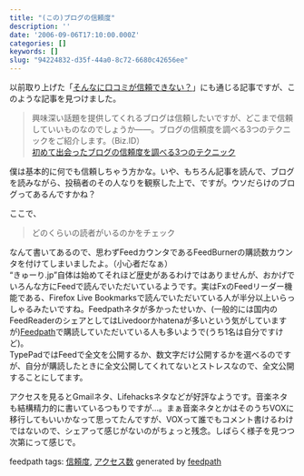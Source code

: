 ```yaml
---
title: "(この)ブログの信頼度"
description: ''
date: '2006-09-06T17:10:00.000Z'
categories: []
keywords: []
slug: "94224832-d35f-44a0-8c72-6680c42656ee"
---
```

以前取り上げた「[そんなに口コミが信頼できない？](http://blog.qli.jp/2006/09/post_477f.html)」にも通じる記事ですが、このような記事を見つけました。

> 興味深い話題を提供してくれるブログは信頼したいですが、どこまで信頼していいものなのでしょうか――。ブログの信頼度を調べる3つのテクニックをご紹介します。（Biz.ID）  
> [初めて出会ったブログの信頼度を調べる3つのテクニック](http://www.itmedia.co.jp/bizid/articles/0609/06/news035.html)

僕は基本的に何でも信頼しちゃう方かな。いや、もちろん記事を読んで、ブログを読みながら、投稿者のその人なりを観察した上で、ですが。ウソだらけのブログってあるんですかね？  
  
ここで、

> どのくらいの読者がいるのかをチェック

なんて書いてあるので、思わずFeedカウンタであるFeedBurnerの購読数カウンタを付けてしまいましたよ。（小心者だなぁ）  
“きゅーり.jp”自体は始めてそれほど歴史があるわけではありませんが、おかげでいろんな方にFeedで読んでいただいているようです。実はFxのFeedリーダー機能である、Firefox Live Bookmarksで読んでいただいている人が半分以上いらっしゃるみたいですね。Feedpathネタが多かったせいか、(一般的には国内のFeedReaderのシェアとしてはLivedoorかhatenaが多いという気がしていますが)[Feedpath](http://feedpath.jp/)で購読していただいている人も多いようで(うち1名は自分ですけど)。  
TypePadではFeedで全文を公開するか、数文字だけ公開するかを選べるのですが、自分が購読したときに全文公開してくれてないとストレスなので、全文公開することにしてます。  
  
アクセスを見るとGmailネタ、Lifehacksネタなどが好評なようです。音楽ネタも結構精力的に書いているつもりですが…。まぁ音楽ネタとかはそのうちVOXに移行してもいいかなって思ってたんですが、VOXって誰でもコメント書けるわけではないので、シェアって感じがないのがちょっと残念。しばらく様子を見つつ次第にって感じで。

feedpath tags: [信頼度](http://feedpath.jp/search/index.csp?search_text=%E4%BF%A1%E9%A0%BC%E5%BA%A6), [アクセス数](http://feedpath.jp/search/index.csp?search_text=%E3%82%A2%E3%82%AF%E3%82%BB%E3%82%B9%E6%95%B0) generated by [feedpath](http://feedpath.jp)
